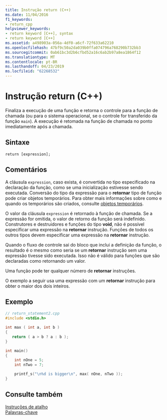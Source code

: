 ```yaml
---
title: Instrução return (C++)
ms.date: 11/04/2016
f1_keywords:
- return_cpp
helpviewer_keywords:
- return keyword [C++], syntax
- return keyword [C++]
ms.assetid: a498903a-056a-4df0-a6cf-72f633a62210
ms.openlocfilehash: 47bf9c50a2da039b0ffa074796a768290b732bb3
ms.sourcegitcommit: 0ab61bc3d2b6cfbd52a16c6ab2b97a8ea1864f12
ms.translationtype: MT
ms.contentlocale: pt-BR
ms.lasthandoff: 04/23/2019
ms.locfileid: "62268532"
---
```

# <a name="return-statement-c"></a>Instrução return (C++)

Finaliza a execução de uma função e retorna o controle para a função de chamada (ou para o sistema operacional, se o controle for transferido da função `main`). A execução é retomada na função de chamada no ponto imediatamente após a chamada.

## <a name="syntax"></a>Sintaxe

```
return [expression];
```

## <a name="remarks"></a>Comentários

A cláusula `expression`, caso exista, é convertida no tipo especificado na declaração da função, como se uma inicialização estivesse sendo executada. Conversão do tipo da expressão para o **retornar** tipo de função pode criar objetos temporários. Para obter mais informações sobre como e quando os temporários são criados, consulte [objetos temporários](../cpp/temporary-objects.md).

O valor da cláusula `expression` é retornado à função de chamada. Se a expressão for omitida, o valor de retorno da função será indefinido. Construtores e destruidores e funções do tipo **void**, não é possível especificar uma expressão na **retornar** instrução. Funções de todos os outros tipos devem especificar uma expressão na **retornar** instrução.

Quando o fluxo de controle sai do bloco que inclui a definição da função, o resultado é o mesmo como seria se um **retornar** instrução sem uma expressão tivesse sido executada. Isso não é válido para funções que são declaradas como retornando um valor.

Uma função pode ter qualquer número de **retornar** instruções.

O exemplo a seguir usa uma expressão com um **retornar** instrução para obter o maior dos dois inteiros.

## <a name="example"></a>Exemplo

```cpp
// return_statement2.cpp
#include <stdio.h>

int max ( int a, int b )
{
   return ( a > b ? a : b );
}

int main()
{
    int nOne = 5;
    int nTwo = 7;

    printf_s("\n%d is bigger\n", max( nOne, nTwo ));
}
```

## <a name="see-also"></a>Consulte também

[Instruções de atalho](../cpp/jump-statements-cpp.md)<br/>
[Palavras-chave](../cpp/keywords-cpp.md)